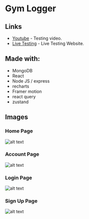# Gym Logger

## Links
* [Youtube](https://youtu.be/5sb1Zo2HXDo) - Testing video.
* [Live Testing](https://gym-logger.netlify.app/) - Live Testing Website.

## Made with:
* MongoDB
* React
* Node JS / express
* recharts
* Framer motion
* react query
* zustand


## Images

### Home Page
![alt text](https://raw.githubusercontent.com/AugustinSorel/messaging-app/master/images/ChatPage.png)

### Account Page
![alt text](https://raw.githubusercontent.com/AugustinSorel/messaging-app/master/images/AccountPage.png)

### Login Page
![alt text](https://raw.githubusercontent.com/AugustinSorel/messaging-app/master/images/LoginPage.png)

### Sign Up Page
![alt text](https://raw.githubusercontent.com/AugustinSorel/messaging-app/master/images/SignUpPage.png)
